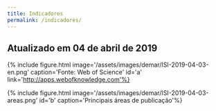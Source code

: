 ```yaml
---
title: Indicadores
permalink: /indicadores/
---
```


## Atualizado em 04 de abril de 2019

{% include figure.html image='/assets/images/demar/ISI-2019-04-03-en.png' caption='Fonte: Web of Science' id='a' link='http://apps.webofknowledge.com'%}

{% include figure.html image='/assets/images/demar/ISI-2019-04-03-areas.png' id='b' caption='Principais áreas de publicação'%}
